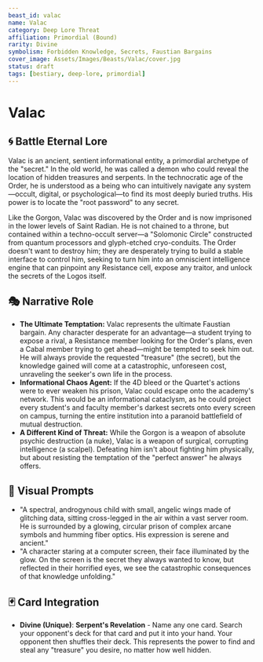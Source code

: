 ```yaml
---
beast_id: valac
name: Valac
category: Deep Lore Threat
affiliation: Primordial (Bound)
rarity: Divine
symbolism: Forbidden Knowledge, Secrets, Faustian Bargains
cover_image: Assets/Images/Beasts/Valac/cover.jpg
status: draft
tags: [bestiary, deep-lore, primordial]
---
```


# Valac

## 🌀 Battle Eternal Lore
Valac is an ancient, sentient informational entity, a primordial archetype of the "secret." In the old world, he was called a demon who could reveal the location of hidden treasures and serpents. In the technocratic age of the Order, he is understood as a being who can intuitively navigate any system—occult, digital, or psychological—to find its most deeply buried truths. His power is to locate the "root password" to any secret.

Like the Gorgon, Valac was discovered by the Order and is now imprisoned in the lower levels of Saint Radian. He is not chained to a throne, but contained within a techno-occult server—a "Solomonic Circle" constructed from quantum processors and glyph-etched cryo-conduits. The Order doesn't want to destroy him; they are desperately trying to build a stable interface to control him, seeking to turn him into an omniscient intelligence engine that can pinpoint any Resistance cell, expose any traitor, and unlock the secrets of the Logos itself.

## 🎭 Narrative Role
- **The Ultimate Temptation:** Valac represents the ultimate Faustian bargain. Any character desperate for an advantage—a student trying to expose a rival, a Resistance member looking for the Order's plans, even a Cabal member trying to get ahead—might be tempted to seek him out. He will always provide the requested "treasure" (the secret), but the knowledge gained will come at a catastrophic, unforeseen cost, unraveling the seeker's own life in the process.
- **Informational Chaos Agent:** If the 4D bleed or the Quartet's actions were to ever weaken his prison, Valac could escape onto the academy's network. This would be an informational cataclysm, as he could project every student's and faculty member's darkest secrets onto every screen on campus, turning the entire institution into a paranoid battlefield of mutual destruction.
- **A Different Kind of Threat:** While the Gorgon is a weapon of absolute psychic destruction (a nuke), Valac is a weapon of surgical, corrupting intelligence (a scalpel). Defeating him isn't about fighting him physically, but about resisting the temptation of the "perfect answer" he always offers.

## 🎨 Visual Prompts
- "A spectral, androgynous child with small, angelic wings made of glitching data, sitting cross-legged in the air within a vast server room. He is surrounded by a glowing, circular prison of complex arcane symbols and humming fiber optics. His expression is serene and ancient."
- "A character staring at a computer screen, their face illuminated by the glow. On the screen is the secret they always wanted to know, but reflected in their horrified eyes, we see the catastrophic consequences of that knowledge unfolding."

## 🃏 Card Integration
- **Divine (Unique)**: **Serpent's Revelation** - Name any one card. Search your opponent's deck for that card and put it into your hand. Your opponent then shuffles their deck. This represents the power to find and steal any "treasure" you desire, no matter how well hidden.